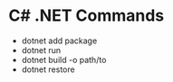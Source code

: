 # C# .NET Commands
- dotnet add package <packageName>
- dotnet run
- dotnet build -o path/to
- dotnet restore